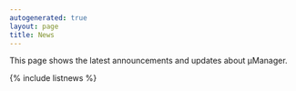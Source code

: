 ```yaml
---
autogenerated: true
layout: page
title: News
---
```


<style>
@media screen {
	.news-grid {
		display: grid;
		grid-template-columns: 1.75fr 1fr;
		grid-gap: 20px;
	}
}
</style>

This page shows the latest announcements and updates about µManager.
<script type="module" src="https://cdn.jsdelivr.net/npm/bsky-embed/dist/bsky-embed.es.js" async></script>

<div class="news-grid" markdown="1">
   {% include listnews %}
  <bsky-embed
    username="micro-manager.bsky.social"
    mode="dark"
    limit="5"
  >
  </bsky-embed>
</div>
